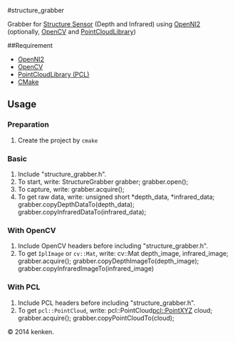 #structure_grabber

Grabber for [Structure Sensor](http://structure.io/) (Depth and Infrared) using [OpenNI2](http://structure.io/openni) (optionally, [OpenCV](http://opencv.org/) and [PointCloudLibrary](http://pointclouds.org/))

##Requirement

* [OpenNI2](http://structure.io/openni)
* [OpenCV](http://opencv.org/)
* [PointCloudLibrary (PCL)](http://pointclouds.org/)
* [CMake](http://www.cmake.org/)

## Usage

### Preparation

1. Create the project by `cmake`

### Basic

1. Include "structure_grabber.h".
2. To start, write:
  StructureGrabber grabber;
  grabber.open();
3. To capture, write:
  grabber.acquire();
4. To get raw data, write:
  unsigned short *depth_data, *infrared_data;
  grabber.copyDepthDataTo(depth_data);
  grabber.copyInfraredDataTo(infrared_data);
  
### With OpenCV

1. Include OpenCV headers before including "structure_grabber.h".
2. To get `IplImage` or `cv::Mat`, write:
  cv::Mat depth_image, infrared_image;
  grabber.acquire();
  grabber.copyDepthImageTo(depth_image);
  grabber.copyInfraredImageTo(infrared_image)

### With PCL

1. Include PCL headers before including "structure_grabber.h".
2. To get `pcl::PointCloud`, write:
  pcl::PointCloud<pcl::PointXYZ> cloud;
  grabber.acquire();
  grabber.copyPointCloudTo(cloud);


&copy; 2014 kenken.

